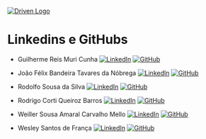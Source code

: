 [![Driven Logo](https://uploads-ssl.webflow.com/62235d098ddf9185c2d74422/622c0e0746587f694e5361b5_Driven_pink.png)](https://www.driven.com.br/)

# Linkedins e GitHubs

- Guilherme Reis Muri Cunha
[![LinkedIn](https://img.shields.io/badge/LinkedIn-4287f5?style=flat&logo=LinkedIn&logoColor=white)](https://www.linkedin.com/in/guilherme-rmc/)
[![GitHub](https://img.shields.io/badge/GitHub-ff4791?style=flat&logo=github&logoColor=white)](https://github.com/g-rmc)

- João Félix Bandeira Tavares da Nóbrega 
[![LinkedIn](https://img.shields.io/badge/LinkedIn-4287f5?style=flat&logo=LinkedIn&logoColor=white)](https://www.linkedin.com/in/joaofelix27/)
[![GitHub](https://img.shields.io/badge/GitHub-ff4791?style=flat&logo=github&logoColor=white)](https://github.com/joaofelix27)

- Rodolfo Sousa da Silva
[![LinkedIn](https://img.shields.io/badge/LinkedIn-4287f5?style=flat&logo=LinkedIn&logoColor=white)](https://www.linkedin.com/in/rodolfo-sousa/)
[![GitHub](https://img.shields.io/badge/GitHub-ff4791?style=flat&logo=github&logoColor=white)](https://github.com/rosousa)

- Rodrigo Corti Queiroz Barros
[![LinkedIn](https://img.shields.io/badge/LinkedIn-4287f5?style=flat&logo=LinkedIn&logoColor=white)](https://www.linkedin.com/in/rodrigo-corti-barros/)
[![GitHub](https://img.shields.io/badge/GitHub-ff4791?style=flat&logo=github&logoColor=white)](https://github.com/rodrigocqb)

- Weiller Sousa Amaral Carvalho Mello
[![LinkedIn](https://img.shields.io/badge/LinkedIn-4287f5?style=flat&logo=LinkedIn&logoColor=white)](https://www.linkedin.com/in/weillercarvalho/)
[![GitHub](https://img.shields.io/badge/GitHub-ff4791?style=flat&logo=github&logoColor=white)](https://github.com/weillercarvalho)

- Wesley Santos de França
[![LinkedIn](https://img.shields.io/badge/LinkedIn-4287f5?style=flat&logo=LinkedIn&logoColor=white)](https://www.linkedin.com/in/wesley-web-developer)
[![GitHub](https://img.shields.io/badge/GitHub-ff4791?style=flat&logo=github&logoColor=white)](https://github.com/Thepaocomovo)


